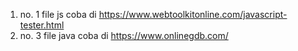 1. no. 1 file js coba di https://www.webtoolkitonline.com/javascript-tester.html
2. no. 3 file java coba di https://www.onlinegdb.com/
